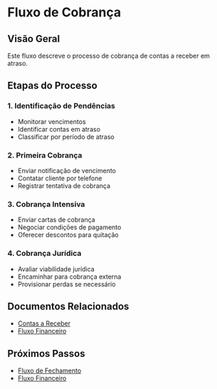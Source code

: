 # Fluxo de Cobrança

## Visão Geral

Este fluxo descreve o processo de cobrança de contas a receber em atraso.

## Etapas do Processo

### 1. Identificação de Pendências
- Monitorar vencimentos
- Identificar contas em atraso
- Classificar por período de atraso

### 2. Primeira Cobrança
- Enviar notificação de vencimento
- Contatar cliente por telefone
- Registrar tentativa de cobrança

### 3. Cobrança Intensiva
- Enviar cartas de cobrança
- Negociar condições de pagamento
- Oferecer descontos para quitação

### 4. Cobrança Jurídica
- Avaliar viabilidade jurídica
- Encaminhar para cobrança externa
- Provisionar perdas se necessário

## Documentos Relacionados

- [Contas a Receber](../modulos/financeiro/contas-a-receber.md)
- [Fluxo Financeiro](fluxo-financeiro.md)

## Próximos Passos

- [Fluxo de Fechamento](fluxo-fechamento.md)
- [Fluxo Financeiro](fluxo-financeiro.md)
